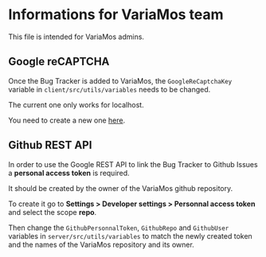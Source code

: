 # Informations for VariaMos team
This file is intended for VariaMos admins.

## Google reCAPTCHA
Once the Bug Tracker is added to VariaMos, the `GoogleReCaptchaKey` variable in `client/src/utils/variables` needs to be changed.

The current one only works for localhost.

You need to create a new one [here](https://www.google.com/recaptcha/admin/create).

## Github REST API
In order to use the Google REST API to link the Bug Tracker to Github Issues a **personal access token** is required.

It should be created by the owner of the VariaMos github repository.

To create it go to **Settings > Developer settings > Personnal access token** and select the scope **repo**.

Then change the `GithubPersonnalToken`, `GithubRepo` and `GithubUser` variables in `server/src/utils/variables` to match the newly created token and the names of the VariaMos repository and its owner.

## 
